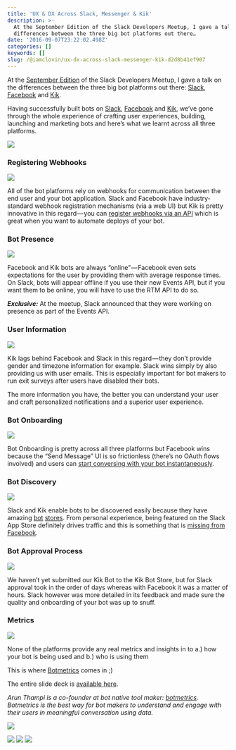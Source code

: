 ```yaml
---
title: 'UX & DX Across Slack, Messenger & Kik'
description: >-
  At the September Edition of the Slack Developers Meetup, I gave a talk on the
  differences between the three big bot platforms out there…
date: '2016-09-07T23:22:02.498Z'
categories: []
keywords: []
slug: /@iamclovin/ux-dx-across-slack-messenger-kik-d2d8b41ef907
---
```


At the [September Edition](https://www.eventbrite.com/e/slack-devs-events-api-edition-tickets-27177604948#) of the Slack Developers Meetup, I gave a talk on the differences between the three big bot platforms out there: [Slack](https://slack.com/api), [Facebook](https://messengerplatform.fb.com) and [Kik](https://dev.kik.com).

Having successfully built bots on [Slack](https://www.asknestor.me), [Facebook](https://m.me/getCardIQ) and [Kik](https://github.com/zerobotlabs/moneybot), we’ve gone through the whole experience of crafting user experiences, building, launching and marketing bots and here’s what we learnt across all three platforms.

![](https://cdn-images-1.medium.com/max/800/1*Nif3pZrKLgYOvfMITHCWmA.jpeg)

### Registering Webhooks

![](https://cdn-images-1.medium.com/max/800/1*DmeLJoF3PWU4zRGB6rIC0w.jpeg)

All of the bot platforms rely on webhooks for communication between the end user and your bot application. Slack and Facebook have industry-standard webhook registration mechanisms (via a web UI) but Kik is pretty innovative in this regard — you can [register webhooks via an API](https://dev.kik.com/#/docs/messaging#configuration) which is great when you want to automate deploys of your bot.

### Bot Presence

![](https://cdn-images-1.medium.com/max/800/1*_gyhLRSpSK5KFBy_-P9DCg.jpeg)

Facebook and Kik bots are always “online” — Facebook even sets expectations for the user by providing them with average response times. On Slack, bots will appear offline if you use their new Events API, but if you want them to be online, you will have to use the RTM API to do so.

**_Exclusive:_** At the meetup, Slack announced that they were working on presence as part of the Events API.

### User Information

![](https://cdn-images-1.medium.com/max/800/1*hjQiGQNsnsUq25mzs59ltQ.jpeg)

Kik lags behind Facebook and Slack in this regard — they don’t provide gender and timezone information for example. Slack wins simply by also providing us with user emails. This is especially important for bot makers to run exit surveys after users have disabled their bots.

The more information you have, the better you can understand your user and craft personalized notifications and a superior user experience.

### Bot Onboarding

![](https://cdn-images-1.medium.com/max/800/1*pHhlWh3NRTysd2_z7Wn8JA.jpeg)

Bot Onboarding is pretty across all three platforms but Facebook wins because the “Send Message” UI is so frictionless (there’s no OAuth flows involved) and users can [start conversing with your bot instantaneously](https://m.me/getCardIQ).

### Bot Discovery

![](https://cdn-images-1.medium.com/max/800/1*vzbvjKONd7J7EZUNHBuBPQ.jpeg)

Slack and Kik enable bots to be discovered easily because they have amazing [bot](https://slack.com/apps) [stores](https://bots.kik.com). From personal experience, being featured on the Slack App Store definitely drives traffic and this is something that is [missing from Facebook](http://botweekly.com/issues/25#WrG2qxC).

### Bot Approval Process

![](https://cdn-images-1.medium.com/max/800/1*m6kaZ16nb_Zl3VftlJTwaQ.jpeg)

We haven’t yet submitted our Kik Bot to the Kik Bot Store, but for Slack approval took in the order of days whereas with Facebook it was a matter of hours. Slack however was more detailed in its feedback and made sure the quality and onboarding of your bot was up to snuff.

### Metrics

![](https://cdn-images-1.medium.com/max/800/1*RwFjPchEAvbJ1ssI_JF9lw.jpeg)

None of the platforms provide any real metrics and insights in to a.) how your bot is being used and b.) who is using them

This is where [Botmetrics](https://getbotmetrics.com) comes in ;)

The entire slide deck is [available here](http://www.slideshare.net/arunthampi/developer-user-experience-across-bot-platforms).

_Arun Thampi is a co-founder at bot native tool maker:_ [_botmetrics_](https://www.getbotmetrics.com)_. Botmetrics is the best way for bot makers to understand and engage with their users in meaningful conversation using data._

![](https://cdn-images-1.medium.com/max/800/1*xVXWVhL3QjUAZGByCnwf5A.gif)

[![](https://cdn-images-1.medium.com/max/400/1*rRjUc6JW61AP1UWsa-yItQ.png)](https://docs.google.com/forms/d/e/1FAIpQLSfJDqeR7zbRBfQvx6mouQAhjK4lrCy3z9Z6Ppxln7f1xi12dg/viewform?c=0&w=1)
[![](https://cdn-images-1.medium.com/max/400/1*OGAA3ICxv3ds-RK2Sq4oxA.png)](https://chatbotsmagazine.com/be-featured-in-front-of-thousands-of-people-interested-in-bots-e7040c4080df#.hswzhzpp9)
[![](https://cdn-images-1.medium.com/max/400/1*1XecGp_cGZ1wGLAldRHLWQ.png)](https://chatbotsmagazine.com/want-to-receive-the-best-chatbot-related-content-in-your-medium-feed-20a9c11f11b6#.1t1yhwcyz)